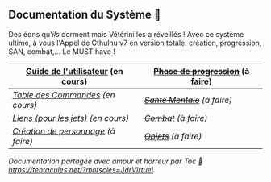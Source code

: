 ## Documentation du Système :squid:

Des éons qu'_ils_ dorment mais Vétérini les a réveillés ! Avec ce système ultime, à vous l'Appel de Cthulhu v7 en version totale: création, progression, SAN, combat,... 
Le MUST have !

[Guide de l'utilisateur](./pages/users-guide.md) (en cours) | ~~[Phase de progression](./pages/chardev.md)~~ (à faire)
-|-
*[Table des Commandes](./pages/commands_cheat_sheet.md) (en cours)* | *~~[Santé Mentale](./pages/sanity.md)~~ (à faire)*
*[Liens (pour les jets)](./pages/links.md) (en cours)* | *~~[Combat](./pages/combat.md)~~ (à faire)*
*[Création de personnage](./pages/character_creation.md) (à faire)* | *~~[Objets](./pages/items.md)~~ (à faire)*

_Documentation partagée avec amour et horreur par Toc :squid: https://tentacules.net/?motscles=JdrVirtuel_
